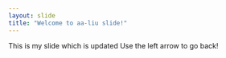 ```yaml
---
layout: slide
title: "Welcome to aa-liu slide!"
---
```

This is my slide which is updated
Use the left arrow to go back!
